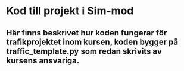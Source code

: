 # Kod till projekt i Sim-mod
## Här finns beskrivet hur koden fungerar för trafikprojektet inom kursen, koden bygger på traffic_template.py som redan skrivits av kursens ansvariga. 
